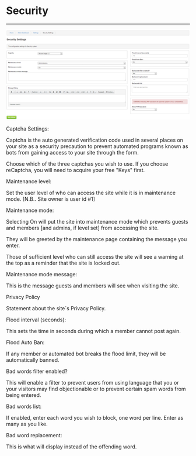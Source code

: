 # Security

---

![Settings](../../assets/settings_admin/security.png)

Captcha Settings:

Captcha is the auto generated verification code used in several places on your site as a security precaution to prevent automated programs known as bots from gaining access to your site through the form.

Choose which of the three captchas you wish to use. If you choose reCaptcha, you will need to acquire your free "Keys" first.

Maintenance level:

Set the user level of who can access the site while it is in maintenance mode. [N.B.. Site owner is user id #1]

Maintenance mode:

Selecting On will put the site into maintenance mode which prevents guests and members [and admins, if level set] from accessing the site.

They will be greeted by the maintenance page containing the message you enter.

Those of sufficient level who can still access the site will see a warning at the top as a reminder that the site is locked out.

Maintenance mode message:

This is the message guests and members will see when visiting the site.

Privacy Policy

Statement about the site´s Privacy Policy.

Flood interval (seconds):

This sets the time in seconds during which a member cannot post again.

Flood Auto Ban:

If any member or automated bot breaks the flood limit, they will be automatically banned.

Bad words filter enabled?

This will enable a filter to prevent users from using language that you or your visitors may find objectionable or to prevent certain spam words from being entered.

Bad words list:

If enabled, enter each word you wish to block, one word per line. Enter as many as you like.

Bad word replacement:

This is what will display instead of the offending word.
